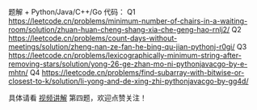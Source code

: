 题解 + Python/Java/C++/Go 代码：
Q1 https://leetcode.cn/problems/minimum-number-of-chairs-in-a-waiting-room/solution/zhuan-huan-cheng-shang-xia-che-geng-hao-rnlj2/
Q2 https://leetcode.cn/problems/count-days-without-meetings/solution/zheng-nan-ze-fan-he-bing-qu-jian-pythonj-r0gi/
Q3 https://leetcode.cn/problems/lexicographically-minimum-string-after-removing-stars/solution/yong-26-ge-zhan-mo-ni-pythonjavacgo-by-e-mhtn/
Q4 https://leetcode.cn/problems/find-subarray-with-bitwise-or-closest-to-k/solution/li-yong-and-de-xing-zhi-pythonjavacgo-by-gg4d/

具体请看 [视频讲解](https://www.bilibili.com/video/BV1Qx4y1E7zj/) 第四题，欢迎点赞关注！
